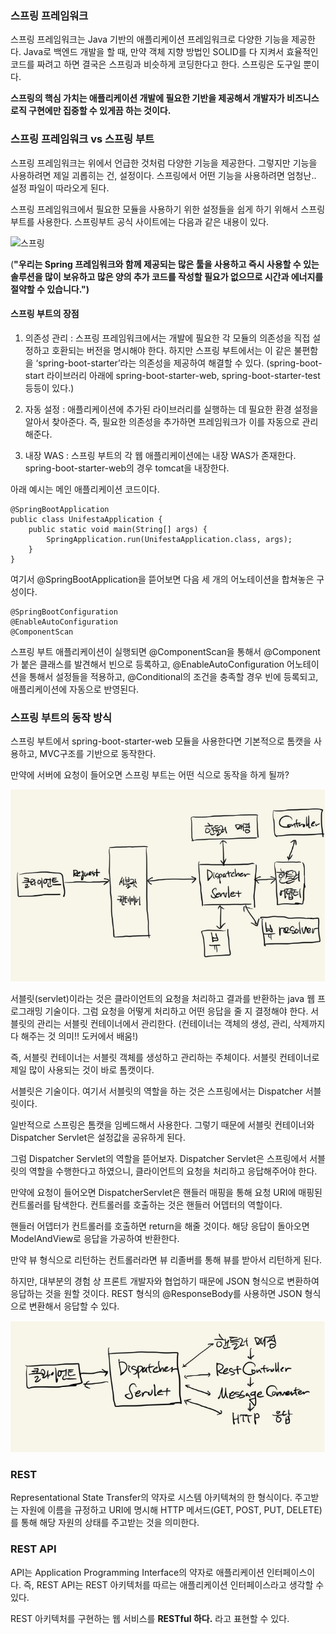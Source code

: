 ### **스프링 프레임워크**

스프링 프레임워크는 Java 기반의 애플리케이션 프레임워크로 다양한 기능을 제공한다. Java로 백엔드 개발을 할 때, 만약 객체 지향 방법인 SOLID를 다 지켜서 효율적인 코드를 짜려고 하면 결국은 스프링과 비슷하게 코딩한다고 한다. 스프링은 도구일 뿐이다.

**스프링의 핵심 가치는 애플리케이션 개발에 필요한 기반을 제공해서 개발자가 비즈니스 로직 구현에만 집중할 수 있게끔 하는 것이다.**

### **스프링 프레임워크 vs 스프링 부트**

스프링 프레임워크는 위에서 언급한 것처럼 다양한 기능을 제공한다. 그렇지만 기능을 사용하려면 제일 괴롭히는 건, 설정이다. 스프링에서 어떤 기능을 사용하려면 엄청난.. 설정 파일이 따라오게 된다.

스프링 프레임워크에서 필요한 모듈을 사용하기 위한 설정들을 쉽게 하기 위해서 스프링 부트를 사용한다. 스프링부트 공식 사이트에는 다음과 같은 내용이 있다.

![스프링](https://s3.us-west-2.amazonaws.com/secure.notion-static.com/1fe5f0b0-7dc0-4201-9fd6-27538533a981/Untitled.png?X-Amz-Algorithm=AWS4-HMAC-SHA256&X-Amz-Content-Sha256=UNSIGNED-PAYLOAD&X-Amz-Credential=AKIAT73L2G45EIPT3X45%2F20230324%2Fus-west-2%2Fs3%2Faws4_request&X-Amz-Date=20230324T121453Z&X-Amz-Expires=86400&X-Amz-Signature=9393a31e593b698720e6edd8eb81d80ad2cfd6b26ecff95fe65bd33ff22c79b1&X-Amz-SignedHeaders=host&response-content-disposition=filename%3D%22Untitled.png%22&x-id=GetObject)

(**"우리는 Spring 프레임워크와 함께 제공되는 많은 툴을 사용하고 즉시 사용할 수 있는 솔루션을 많이 보유하고 많은 양의 추가 코드를 작성할 필요가 없으므로 시간과 에너지를 절약할 수 있습니다.")**

#### **스프링 부트의 장점**

1.  의존성 관리 : 스프링 프레임워크에서는 개발에 필요한 각 모듈의 의존성을 직접 설정하고 호환되는 버전을 명시해야 한다. 하지만 스프링 부트에서는 이 같은 불편함을 ‘spring-boot-starter’라는 의존성을 제공하여 해결할 수 있다. (spring-boot-start 라이브러리 아래에 spring-boot-starter-web, spring-boot-starter-test 등등이 있다.)
2.  자동 설정 : 애플리케이션에 추가된 라이브러리를 실행하는 데 필요한 환경 설정을 알아서 찾아준다. 즉, 필요한 의존성을 추가하면 프레임워크가 이를 자동으로 관리해준다.  
      
    
3.  내장 WAS : 스프링 부트의 각 웹 애플리케이션에는 내장 WAS가 존재한다. spring-boot-starter-web의 경우 tomcat을 내장한다.

아래 예시는 메인 애플리케이션 코드이다.

```
@SpringBootApplication
public class UnifestaApplication {
    public static void main(String[] args) {
        SpringApplication.run(UnifestaApplication.class, args);
    }
}
```

여기서 @SpringBootApplication을 뜯어보면 다음 세 개의 어노테이션을 합쳐놓은 구성이다.

```
@SpringBootConfiguration
@EnableAutoConfiguration
@ComponentScan
```

스프링 부트 애플리케이션이 실행되면 @ComponentScan을 통해서 @Component가 붙은 클래스를 발견해서 빈으로 등록하고, @EnableAutoConfiguration 어노테이션을 통해서 설정들을 적용하고, @Conditional의 조건을 충족할 경우 빈에 등록되고, 애플리케이션에 자동으로 반영된다.

### **스프링 부트의 동작 방식**

스프링 부트에서 spring-boot-starter-web 모듈을 사용한다면 기본적으로 톰캣을 사용하고, MVC구조를 기반으로 동작한다.

만약에 서버에 요청이 들어오면 스프링 부트는 어떤 식으로 동작을 하게 될까?

![spring1](./spring1.png)

서블릿(servlet)이라는 것은 클라이언트의 요청을 처리하고 결과를 반환하는 java 웹 프로그래밍 기술이다. 그럼 요청을 어떻게 처리하고 어떤 응답을 줄 지 결정해야 한다. 서블릿의 관리는 서블릿 컨테이너에서 관리한다. (컨테이너는 객체의 생성, 관리, 삭제까지 다 해주는 것 의미!! 도커에서 배움!)

즉, 서블릿 컨테이너는 서블릿 객체를 생성하고 관리하는 주체이다. 서블릿 컨테이너로 제일 많이 사용되는 것이 바로 톰캣이다.

서블릿은 기술이다. 여기서 서블릿의 역할을 하는 것은 스프링에서는 Dispatcher 서블릿이다.

일반적으로 스프링은 톰캣을 임베드해서 사용한다. 그렇기 때문에 서블릿 컨테이너와 Dispatcher Servlet은 설정값을 공유하게 된다.

그럼 Dispatcher Servlet의 역할을 뜯어보자. Dispatcher Servlet은 스프링에서 서블릿의 역할을 수행한다고 하였으니, 클라이언트의 요청을 처리하고 응답해주어야 한다.

만약에 요청이 들어오면 DispatcherServlet은 핸들러 매핑을 통해 요청 URI에 매핑된 컨트롤러를 탐색한다. 컨트롤러를 호출하는 것은 핸들러 어뎁터의 역할이다.

핸들러 어뎁터가 컨트롤러를 호출하면 return을 해줄 것이다. 해당 응답이 돌아오면 ModelAndView로 응답을 가공하여 반환한다.

만약 뷰 형식으로 리턴하는 컨트롤러라면 뷰 리졸버를 통해 뷰를 받아서 리턴하게 된다.

하지만, 대부분의 경험 상 프론트 개발자와 협업하기 때문에 JSON 형식으로 변환하여 응답하는 것을 원할 것이다. REST 형식의 @ResponseBody를 사용하면 JSON 형식으로 변환해서 응답할 수 있다.

![spring2](./spring2.png)

### **REST**

Representational State Transfer의 약자로 시스템 아키텍쳐의 한 형식이다. 주고받는 자원에 이름을 규정하고 URI에 명시해 HTTP 메서드(GET, POST, PUT, DELETE)를 통해 해당 자원의 상태를 주고받는 것을 의미한다.

### **REST API**

API는 Application Programming Interface의 약자로 애플리케이션 인터페이스이다. 즉, REST API는 REST 아키텍처를 따르는 애플리케이션 인터페이스라고 생각할 수 있다.

REST 아키텍처를 구현하는 웹 서비스를 **RESTful 하다.** 라고 표현할 수 있다.
